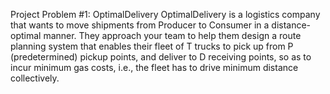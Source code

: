 Project Problem #1: OptimalDelivery
OptimalDelivery is a logistics company that wants to move shipments from Producer to Consumer in a distance-optimal manner. 
They approach your team to help them design a route planning system that enables their fleet of T trucks to pick up from P (predetermined) pickup 
points, and deliver to D receiving points, so as to incur minimum gas costs, i.e., the fleet has to drive minimum distance collectively.
